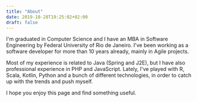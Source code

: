 ```yaml
---
title: "About"
date: 2019-10-28T19:25:02+02:00
draft: false
---
```


I'm graduated in Computer Science and I have an MBA in Software Engineering by Federal University of Rio de Janeiro. I've been working as a software developer for more than 10 years already, mainly in Agile projects.

Most of my experience is related to Java (Spring and J2E), but I have also professional experience in PHP and JavaScript. Lately, I've played with R, Scala, Kotlin, Python and a bunch of different technologies, in order to catch up with the trends and push myself.

I hope you enjoy this page and find something useful.
